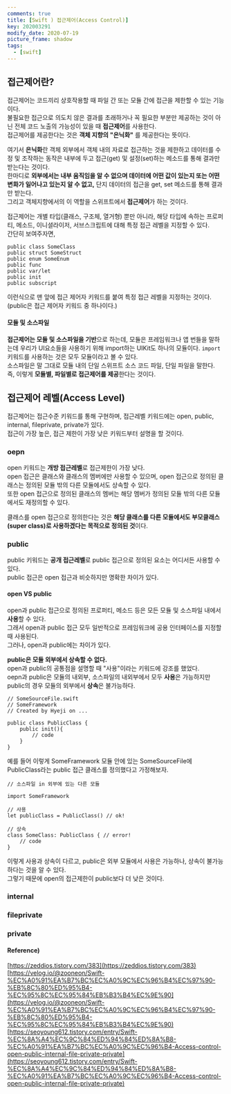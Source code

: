 ```yaml
---
comments: true
title: [Swift ) 접근제어(Access Control)]
key: 202003291
modify_date: 2020-07-19
picture_frame: shadow
tags:
  - [swift]
---
```

 
## 접근제어란?
 
접근제어는 코드끼리 상호작용할 때 파일 간 또는 모듈 간에 접근을 제한할 수 있는 기능이다.   
불필요한 접근으로 의도치 않은 결과를 초래하거나 꼭 필요한 부분만 제공하는 것이 아닌 전체 코드 노출의 가능성이 있을 때 **접근제어**를 사용한다.   
접근제어를 제공한다는 것은 **객체 지향의 "은닉화"** 를 제공한다는 뜻이다.   
 
여기서 **은닉화**란 객체 외부에서 객체 내의 자료로 접근하는 것을 제한하고 데이터를 수정 및 조작하는 동작은 내부에 두고 접근(get) 및 설정(set)하는 메소드를 통해 결과만 받는다는 것이다.   
한마디로 **외부에서는 내부 움직임을 알 수 없으며 데이터에 어떤 값이 있는지 또는 어떤 변화가 일어나고 있는지 알 수 없고,** 단지 데이터의 접근을 get, set 메소드를 통해 결과만 받는다.   
그리고 객체지향에서의 이 역할을 스위프트에서 **접근제어**가 하는 것이다.   
    
    
접근제어는 개별 타입(클래스, 구조체, 열거형) 뿐만 아니라, 해당 타입에 속하는 프로퍼티, 메소드, 이니셜라이저, 서브스크립트에 대해 특정 접근 레벨을 지정할 수 있다.   
간단히 보여주자면,
```
public class SomeClass
public struct SomeStruct
public enum SomeEnum
public func
public var/let
public init
public subscript
```
이런식으로 맨 앞에 접근 제어자 키워드를 붙여 특정 접근 레벨을 지정하는 것이다.(public은 접근 제어자 키워드 중 하나이다.)

#### 모듈 및 소스파일
 
**접근제어는 모듈 및 소스파일을 기반**으로 하는데, 모듈은 프레임워크나 앱 번들을 말하는데 우리가 UI요소들을 사용하기 위해 import하는 UIKit도 하나의 모듈이다. `import` 키워드를 사용하는 것은 모두 모듈이라고 볼 수 있다.   
소스파일은 말 그대로 모듈 내의 단일 스위프트 소스 코드 파일, 단일 파일을 말한다.   
즉, 이렇게 **모듈별, 파일별로 접근제어를 제공**한다는 것이다.
 
## 접근제어 레벨(Access Level)
 
접근제어는 접근수준 키워드를 통해 구현하며, 접근레벨 키워드에는 open, public, internal, fileprivate, private가 있다.   
접근이 가장 높은, 접근 제한이 가장 낮은 키워드부터 설명을 할 것이다.
 
### oepn
 
open 키워드는 **개방 접근레벨**로 접근제한이 가장 낮다.   
open 접근은 클래스와 클래스의 멤버에만 사용할 수 있으며, open 접근으로 정의된 클래스는 정의된 모듈 밖의 다른 모듈에서도 상속할 수 있다.   
또한 open 접근으로 정의된 클래스의 멤버는 해당 멤버가 정의된 모듈 밖의 다른 모듈에서도 재정의할 수 있다.   
 
클래스를 open 접근으로 정의한다는 것은 **해당 클래스를 다른 모듈에서도 부모클래스(super class)로 사용하겠다는 목적으로 정의된 것**이다.
 
### public
 
public 키워드는 **공개 접근레벨**로 public 접근으로 정의된 요소는 어디서든 사용할 수 있다.   
public 접근은 open 접근과 비슷하지만 명확한 차이가 있다.
 
#### open VS public
 
open과 public 접근으로 정의된 프로퍼티, 메소드 등은 모든 모듈 및 소스파일 내에서 **사용**할 수 있다.   
그래서 open과 public 접근 모두 일반적으로 프레임워크에 공용 인터페이스를 지정할 때 사용된다.   
그러나, open과 public에는 차이가 있다.
 
**public은 모듈 외부에서 상속할 수 없다.**   
open과 public의 공통점을 설명할 때 "사용"이라는 키워드에 강조를 했었다.   
oepn과 public은 모듈의 내외부, 소스파일의 내외부에서 모두 **사용**은 가능하지만 public의 경우 모듈의 외부에서 **상속**은 불가능하다.
```
// SomeSourceFile.swift
// SomeFramework
// Created by Hyeji on ...
 
public class PublicClass {
    public init(){
        // code
    }
}
```
예를 들어 이렇게 SomeFramework 모듈 안에 있는 SomeSourceFile에 PublicClass라는 public 접근 클래스를 정의했다고 가정해보자.
```
// 소스파일 in 외부에 있는 다른 모듈
 
import SomeFramework
 
// 사용
let publicClass = PublicClass() // ok!
 
// 상속
class SomeClass: PublicClass { // error!
    // code
}
```
이렇게 사용과 상속이 다르고, public은 외부 모듈에서 사용은 가능하나, 상속이 불가능하다는 것을 알 수 있다.   
그렇기 때문에 open의 접근제한이 public보다 더 낮은 것이다.
 
### internal
 

 
### fileprivate

### private

#### Reference)
 
[https://zeddios.tistory.com/383](https://zeddios.tistory.com/383)   
[https://velog.io/@zooneon/Swift-%EC%A0%91%EA%B7%BC%EC%A0%9C%EC%96%B4%EC%97%90-%EB%8C%80%ED%95%B4-%EC%95%8C%EC%95%84%EB%B3%B4%EC%9E%90](https://velog.io/@zooneon/Swift-%EC%A0%91%EA%B7%BC%EC%A0%9C%EC%96%B4%EC%97%90-%EB%8C%80%ED%95%B4-%EC%95%8C%EC%95%84%EB%B3%B4%EC%9E%90)   
[https://seoyoung612.tistory.com/entry/Swift-%EC%8A%A4%EC%9C%84%ED%94%84%ED%8A%B8-%EC%A0%91%EA%B7%BC%EC%A0%9C%EC%96%B4-Access-control-open-public-internal-file-private-private](https://seoyoung612.tistory.com/entry/Swift-%EC%8A%A4%EC%9C%84%ED%94%84%ED%8A%B8-%EC%A0%91%EA%B7%BC%EC%A0%9C%EC%96%B4-Access-control-open-public-internal-file-private-private)
